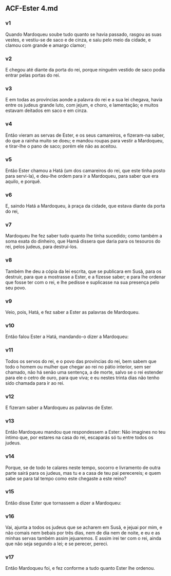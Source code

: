 ## ACF-Ester 4.md
### v1
 Quando Mardoqueu soube tudo quanto se havia passado, rasgou as suas vestes, e vestiu-se de saco e de cinza, e saiu pelo meio da cidade, e clamou com grande e amargo clamor;
### v2
 E chegou até diante da porta do rei, porque ninguém vestido de saco podia entrar pelas portas do rei.
### v3
 E em todas as províncias aonde a palavra do rei e a sua lei chegava, havia entre os judeus grande luto, com jejum, e choro, e lamentação; e muitos estavam deitados em saco e em cinza.
### v4
 Então vieram as servas de Ester, e os seus camareiros, e fizeram-na saber, do que a rainha muito se doeu; e mandou roupas para vestir a Mardoqueu, e tirar-lhe o pano de saco; porém ele não as aceitou.
### v5
 Então Ester chamou a Hatá (um dos camareiros do rei, que este tinha posto para servi-la), e deu-lhe ordem para ir a Mardoqueu, para saber que era aquilo, e porquê.
### v6
 E, saindo Hatá a Mardoqueu, à praça da cidade, que estava diante da porta do rei,
### v7
 Mardoqueu lhe fez saber tudo quanto lhe tinha sucedido; como também a soma exata do dinheiro, que Hamã dissera que daria para os tesouros do rei, pelos judeus, para destruí-los.
### v8
 Também lhe deu a cópia da lei escrita, que se publicara em Susã, para os destruir, para que a mostrasse a Ester, e a fizesse saber; e para lhe ordenar que fosse ter com o rei, e lhe pedisse e suplicasse na sua presença pelo seu povo.
### v9
 Veio, pois, Hatá, e fez saber a Ester as palavras de Mardoqueu.
### v10
 Então falou Ester a Hatá, mandando-o dizer a Mardoqueu:
### v11
 Todos os servos do rei, e o povo das províncias do rei, bem sabem que todo o homem ou mulher que chegar ao rei no pátio interior, sem ser chamado, não há senão uma sentença, a de morte, salvo se o rei estender para ele o cetro de ouro, para que viva; e eu nestes trinta dias não tenho sido chamada para ir ao rei.
### v12
 E fizeram saber a Mardoqueu as palavras de Ester.
### v13
 Então Mardoqueu mandou que respondessem a Ester: Não imagines no teu íntimo que, por estares na casa do rei, escaparás só tu entre todos os judeus.
### v14
 Porque, se de todo te calares neste tempo, socorro e livramento de outra parte sairá para os judeus, mas tu e a casa de teu pai perecereis; e quem sabe se para tal tempo como este chegaste a este reino?
### v15
 Então disse Ester que tornassem a dizer a Mardoqueu:
### v16
 Vai, ajunta a todos os judeus que se acharem em Susã, e jejuai por mim, e não comais nem bebais por três dias, nem de dia nem de noite, e eu e as minhas servas também assim jejuaremos. E assim irei ter com o rei, ainda que não seja segundo a lei; e se perecer, pereci.
### v17
 Então Mardoqueu foi, e fez conforme a tudo quanto Ester lhe ordenou.
